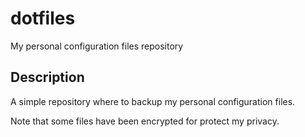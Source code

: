 # dotfiles

My personal configuration files repository

## Description

A simple repository where to backup my personal configuration files.

Note that some files have been encrypted for protect my privacy.
